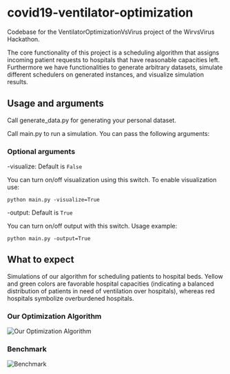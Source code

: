 # covid19-ventilator-optimization

Codebase for the VentilatorOptimizationVsVirus project of the WirvsVirus Hackathon.

The core functionality of this project is a scheduling algorithm that assigns incoming patient requests to hospitals that have reasonable capacities left. Furthermore we have functionalities to generate arbitrary datasets, simulate different schedulers on generated instances, and visualize simulation results.

## Usage and arguments

Call generate_data.py for generating your personal dataset.

Call main.py to run a simulation.
You can pass the following arguments:

### Optional arguments

-visualize: Default is `False`

You can turn on/off visualization using this switch. To enable visualization use:

`python main.py -visualize=True`

-output: Default is `True`

You can turn on/off output with this switch. Usage example:

`python main.py -output=True`

## What to expect

Simulations of our algorithm for scheduling patients to hospital beds. Yellow and green colors are favorable hospital capacities (indicating a balanced distribution of patients in need of ventilation over hospitals), whereas red hospitals symbolize overburdened hospitals.

### Our Optimization Algorithm

![Our Optimization Algorithm](https://raw.githubusercontent.com/jp172/covid19-ventilator-optimization/master/data/vis-output/with-optimization.png)

### Benchmark

![Benchmark](https://raw.githubusercontent.com/jp172/covid19-ventilator-optimization/master/data/vis-output/without-optimization.png)


